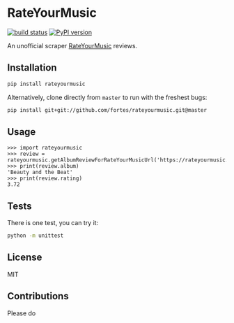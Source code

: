 # RateYourMusic

[![build status](https://travis-ci.org/fortes/rateyourmusic.svg?branch=master)](https://travis-ci.org/fortes/rateyourmusic) [![PyPI version](https://badge.fury.io/py/rateyourmusic.svg)](https://badge.fury.io/py/rateyourmusic)

An unofficial scraper [RateYourMusic](https://rateyourmusic.com) reviews.

## Installation

```sh
pip install rateyourmusic
```

Alternatively, clone directly from `master` to run with the freshest bugs:

```sh
pip install git+git://github.com/fortes/rateyourmusic.git@master
```

## Usage

```
>>> import rateyourmusic
>>> review = rateyourmusic.getAlbumReviewForRateYourMusicUrl('https://rateyourmusic.com/release/album/edan/beauty_and_the_beat/')
>>> print(review.album)
'Beauty and the Beat'
>>> print(review.rating)
3.72
```

## Tests

There is one test, you can try it:

```bash
python -m unittest
```

## License

MIT

## Contributions

Please do
